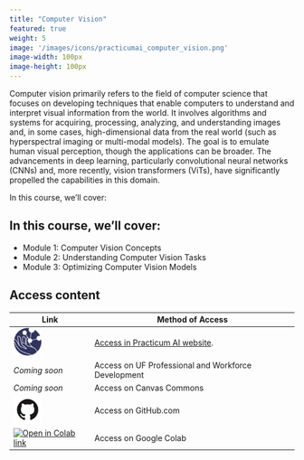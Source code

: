 ```yaml
---
title: "Computer Vision"
featured: true
weight: 5
image: '/images/icons/practicumai_computer_vision.png'
image-width: 100px
image-height: 100px
---
```


Computer vision primarily refers to the field of computer science that focuses on developing techniques that enable computers to understand and interpret visual information from the world. It involves algorithms and systems for acquiring, processing, analyzing, and understanding images and, in some cases, high-dimensional data from the real world (such as hyperspectral imaging or multi-modal models). The goal is to emulate human visual perception, though the applications can be broader. The advancements in deep learning, particularly convolutional neural networks (CNNs) and, more recently, vision transformers (ViTs), have significantly propelled the capabilities in this domain. 

In this course, we’ll cover:

## In this course, we’ll cover:

* Module 1: Computer Vision Concepts
* Module 2: Understanding Computer Vision Tasks
* Module 3: Optimizing Computer Vision Models


## Access content

Link | Method of Access
-----|-----------------
<a href="/computer_vision/README/"><img src='/images/logo/Practicum_globe.230px.png' width=50 alt='Practiucm AI Globe logo'></a> | <a href="/computer_vision/README/">Access in Practicum AI website</a>.
*Coming soon* | Access on UF Professional and Workforce Development
*Coming soon* | Access on Canvas Commons
<a href='https://github.com/PracticumAI/computer_vision'><img src='/images/GitHub-Mark.png' alt='GitHub.com logo' width=50></a> | Access on GitHub.com
<a href='https://github.com/PracticumAI/computer_vision'><img src='https://colab.research.google.com/assets/colab-badge.svg' alt='Open in Colab link'></a> | Access on Google Colab
